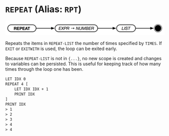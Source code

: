 # `REPEAT` (Alias: `RPT`)

![REPEAT](../assets/repeat.png)

Repeats the items in `REPEAT-LIST` the number of times specified by `TIMES`. If `EXIT` or `EXITWITH` is used, the loop can be exited early.

Because `REPEAT-LIST` is not in `{...}`, no new scope is created and changes to variables can be persisted. This is useful for keeping track of how many times through the loop one has been.

```text
LET IDX 0
REPEAT 4 [
    LET IDX IDX + 1
    PRINT IDX
]
PRINT IDX
> 1
> 2
> 3
> 4
> 4
```
